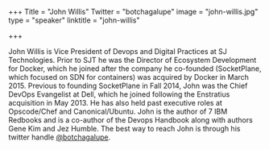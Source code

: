 +++
Title = "John Willis"
Twitter = "botchagalupe"
image = "john-willis.jpg"
type = "speaker"
linktitle = "john-willis"

+++

John Willis is Vice President of Devops and Digital Practices at
SJ Technologies.  Prior to SJT he was the Director of Ecosystem
Development for Docker, which he joined after the company he
co-founded (SocketPlane, which focused on SDN for containers) was
acquired by Docker in March 2015.  Previous to founding SocketPlane
in Fall 2014, John was the Chief DevOps Evangelist at Dell, which
he joined following the Enstratius acquisition in May 2013. He has
also held past executive roles at Opscode/Chef and Canonical/Ubuntu.
John is the author of 7 IBM Redbooks and is a co-author of the
Devops Handbook along with authors Gene Kim and Jez Humble.   The
best way to reach John is through his twitter handle
[@botchagalupe](https://twitter.com/botchagalupe).
